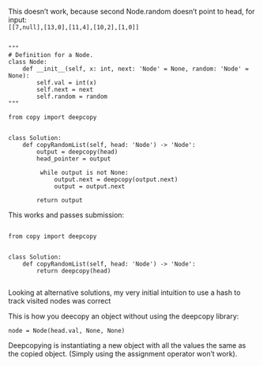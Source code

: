 This doesn’t work, because second Node.random doesn’t point to head, for input:  
`[[7,null],[13,0],[11,4],[10,2],[1,0]]`
 

```

"""
# Definition for a Node.
class Node:
    def __init__(self, x: int, next: 'Node' = None, random: 'Node' = None):
        self.val = int(x)
        self.next = next
        self.random = random
"""

from copy import deepcopy


class Solution:
    def copyRandomList(self, head: 'Node') -> 'Node':
        output = deepcopy(head)
        head_pointer = output
        
         while output is not None:
             output.next = deepcopy(output.next)
             output = output.next
            
        return output
```


This works and passes submission:

```

from copy import deepcopy


class Solution:
    def copyRandomList(self, head: 'Node') -> 'Node':
        return deepcopy(head)
        
```


Looking at alternative solutions, my very initial intuition to use a hash to track visited nodes was correct

This is how you deecopy an object without using the deepcopy library:

`node = Node(head.val, None, None)`


Deepcopying is instantiating a new object with all the values the same as the copied object.
(Simply using the assignment operator won’t work).
